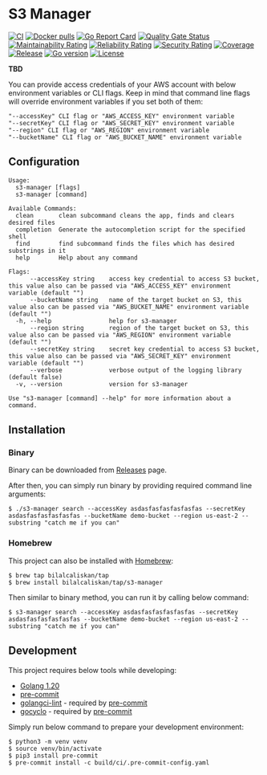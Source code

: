 # S3 Manager
[![CI](https://github.com/bilalcaliskan/s3-manager/workflows/CI/badge.svg?event=push)](https://github.com/bilalcaliskan/s3-manager/actions?query=workflow%3ACI)
[![Docker pulls](https://img.shields.io/docker/pulls/bilalcaliskan/s3-manager)](https://hub.docker.com/r/bilalcaliskan/s3-manager/)
[![Go Report Card](https://goreportcard.com/badge/github.com/bilalcaliskan/s3-manager)](https://goreportcard.com/report/github.com/bilalcaliskan/s3-manager)
[![Quality Gate Status](https://sonarcloud.io/api/project_badges/measure?project=bilalcaliskan_s3-manager&metric=alert_status)](https://sonarcloud.io/summary/new_code?id=bilalcaliskan_s3-manager)
[![Maintainability Rating](https://sonarcloud.io/api/project_badges/measure?project=bilalcaliskan_s3-manager&metric=sqale_rating)](https://sonarcloud.io/summary/new_code?id=bilalcaliskan_s3-manager)
[![Reliability Rating](https://sonarcloud.io/api/project_badges/measure?project=bilalcaliskan_s3-manager&metric=reliability_rating)](https://sonarcloud.io/summary/new_code?id=bilalcaliskan_s3-manager)
[![Security Rating](https://sonarcloud.io/api/project_badges/measure?project=bilalcaliskan_s3-manager&metric=security_rating)](https://sonarcloud.io/summary/new_code?id=bilalcaliskan_s3-manager)
[![Coverage](https://sonarcloud.io/api/project_badges/measure?project=bilalcaliskan_s3-manager&metric=coverage)](https://sonarcloud.io/summary/new_code?id=bilalcaliskan_s3-manager)
[![Release](https://img.shields.io/github/release/bilalcaliskan/s3-manager.svg)](https://github.com/bilalcaliskan/s3-manager/releases/latest)
[![Go version](https://img.shields.io/github/go-mod/go-version/bilalcaliskan/s3-manager)](https://github.com/bilalcaliskan/s3-manager)
[![License](https://img.shields.io/badge/License-Apache%202.0-blue.svg)](https://opensource.org/licenses/Apache-2.0)

**TBD**

You can provide access credentials of your AWS account with below environment variables or CLI flags. Keep in mind that command line flags
will override environment variables if you set both of them:
```
"--accessKey" CLI flag or "AWS_ACCESS_KEY" environment variable
"--secretKey" CLI flag or "AWS_SECRET_KEY" environment variable
"--region" CLI flag or "AWS_REGION" environment variable
"--bucketName" CLI flag or "AWS_BUCKET_NAME" environment variable
```

## Configuration
```
Usage:
  s3-manager [flags]
  s3-manager [command]

Available Commands:
  clean       clean subcommand cleans the app, finds and clears desired files
  completion  Generate the autocompletion script for the specified shell
  find        find subcommand finds the files which has desired substrings in it
  help        Help about any command

Flags:
      --accessKey string    access key credential to access S3 bucket, this value also can be passed via "AWS_ACCESS_KEY" environment variable (default "")
      --bucketName string   name of the target bucket on S3, this value also can be passed via "AWS_BUCKET_NAME" environment variable (default "")
  -h, --help                help for s3-manager
      --region string       region of the target bucket on S3, this value also can be passed via "AWS_REGION" environment variable (default "")
      --secretKey string    secret key credential to access S3 bucket, this value also can be passed via "AWS_SECRET_KEY" environment variable (default "")
      --verbose             verbose output of the logging library (default false)
  -v, --version             version for s3-manager

Use "s3-manager [command] --help" for more information about a command.
```

## Installation
### Binary
Binary can be downloaded from [Releases](https://github.com/bilalcaliskan/s3-manager/releases) page.

After then, you can simply run binary by providing required command line arguments:
```shell
$ ./s3-manager search --accessKey asdasfasfasfasfasfas --secretKey asdasfasfasfasfasfas --bucketName demo-bucket --region us-east-2 --substring "catch me if you can"
```



### Homebrew
This project can also be installed with [Homebrew](https://brew.sh/):
```shell
$ brew tap bilalcaliskan/tap
$ brew install bilalcaliskan/tap/s3-manager
```

Then similar to binary method, you can run it by calling below command:
```shell
$ s3-manager search --accessKey asdasfasfasfasfasfas --secretKey asdasfasfasfasfasfas --bucketName demo-bucket --region us-east-2 --substring "catch me if you can"
```

## Development
This project requires below tools while developing:
- [Golang 1.20](https://golang.org/doc/go1.20)
- [pre-commit](https://pre-commit.com/)
- [golangci-lint](https://golangci-lint.run/usage/install/) - required by [pre-commit](https://pre-commit.com/)
- [gocyclo](https://github.com/fzipp/gocyclo) - required by [pre-commit](https://pre-commit.com/)

Simply run below command to prepare your development environment:
```shell
$ python3 -m venv venv
$ source venv/bin/activate
$ pip3 install pre-commit
$ pre-commit install -c build/ci/.pre-commit-config.yaml
```
